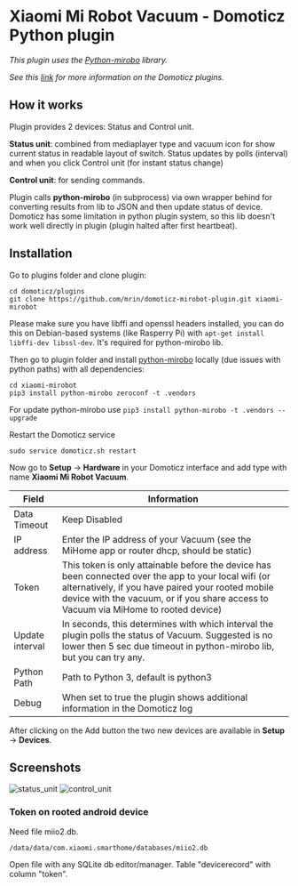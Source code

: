# Xiaomi Mi Robot Vacuum - Domoticz Python plugin

*This plugin uses the [Python-mirobo](https://github.com/rytilahti/python-mirobo) library.*

*See this [link](https://www.domoticz.com/wiki/Using_Python_plugins) for more information on the Domoticz plugins.*

## How it works

Plugin provides 2 devices: Status and Control unit.

**Status unit**: combined from mediaplayer type and vacuum icon for show current status in readable layout of switch. Status updates by polls 
(interval) and when you click Control unit (for instant status change)

**Control unit**: for sending commands.

Plugin calls **python-mirobo** (in subprocess) via own wrapper behind for converting results from lib to JSON and then update status of device.
Domoticz has some limitation in python plugin system, so this lib doesn't work well directly in plugin (plugin halted after first heartbeat).

## Installation

Go to plugins folder and clone plugin:
```
cd domoticz/plugins
git clone https://github.com/mrin/domoticz-mirobot-plugin.git xiaomi-mirobot
```

Please make sure you have libffi and openssl headers installed, you can do this on Debian-based systems (like Rasperry Pi) with ```apt-get install libffi-dev libssl-dev```.
It's required for python-mirobo lib.

Then go to plugin folder and install [python-mirobo](https://github.com/rytilahti/python-mirobo) locally (due issues with python paths) with all dependencies:
```
cd xiaomi-mirobot
pip3 install python-mirobo zeroconf -t .vendors
```

For update python-mirobo use ```pip3 install python-mirobo -t .vendors --upgrade```

Restart the Domoticz service
```
sudo service domoticz.sh restart
```

Now go to **Setup** -> **Hardware** in your Domoticz interface and add type with name **Xiaomi Mi Robot Vacuum**.

| Field | Information|
| ----- | ---------- |
| Data Timeout | Keep Disabled |
| IP address | Enter the IP address of your Vacuum (see the MiHome app or router dhcp, should be static) |
| Token |  This token is only attainable before the device has been connected over the app to your local wifi (or alternatively, if you have paired your rooted mobile device with the vacuum, or if you share access to Vacuum via MiHome to rooted device) |
| Update interval | In seconds, this determines with which interval the plugin polls the status of Vacuum. Suggested is no lower then 5 sec due timeout in python-mirobo lib, but you can try any.  |
| Python Path | Path to Python 3, default is python3 |
| Debug | When set to true the plugin shows additional information in the Domoticz log |

After clicking on the Add button the two new devices are available in **Setup** -> **Devices**.

## Screenshots

![status_unit](https://user-images.githubusercontent.com/93999/29568433-0da95692-8759-11e7-8706-344c02536d6a.png)
![control_unit](https://user-images.githubusercontent.com/93999/29568435-13645e10-8759-11e7-92d8-5fe130912c78.png)

### Token on rooted android device

Need file miio2.db. 
```
/data/data/com.xiaomi.smarthome/databases/miio2.db 
```
Open file with any SQLite db editor/manager. Table "devicerecord" with column "token".


